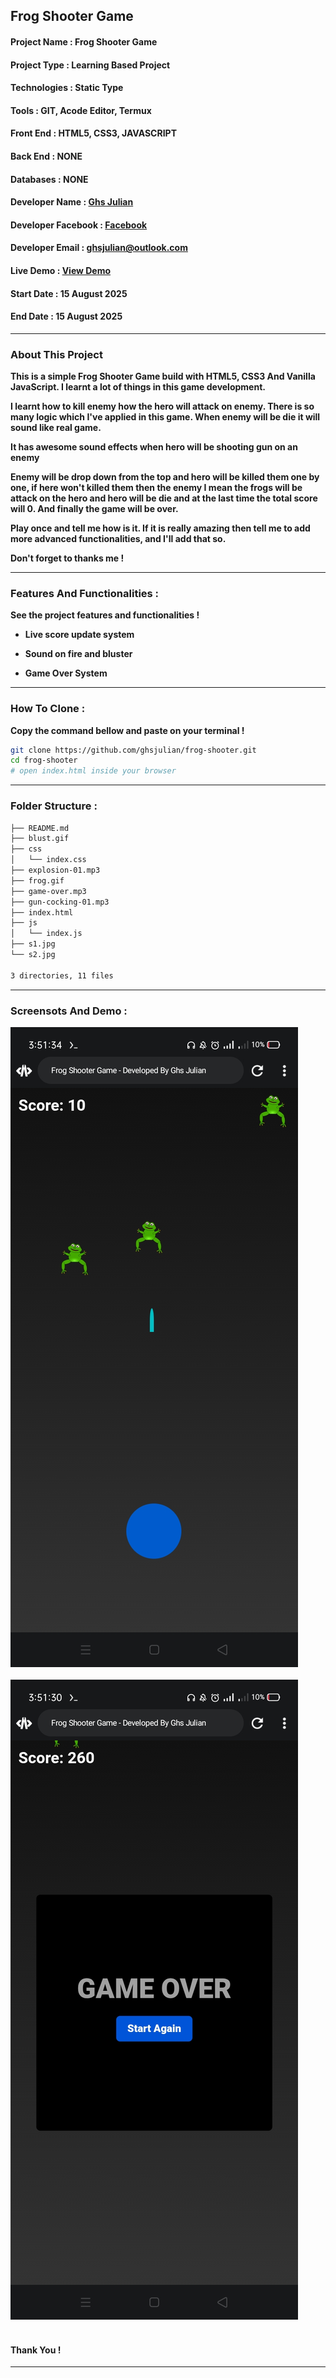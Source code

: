 ## Frog Shooter Game

#### Project Name : Frog Shooter Game

#### Project Type : Learning Based Project

#### Technologies : Static Type

#### Tools : GIT, Acode Editor, Termux

#### Front End : HTML5, CSS3, JAVASCRIPT

#### Back End : NONE

#### Databases : NONE

#### Developer Name : <a href="https://ghsresume.netlify.app" target="_blank">Ghs Julian</a>

#### Developer Facebook : <a href="https://web.facebook.com/ghs.julian.85" target="_blank">Facebook</a>

#### Developer Email : <a href="email:ghsjulian@outlook.com" target="_blank"> ghsjulian@outlook.com </a>

#### Live Demo : <a href="https://ghsjulian.github.io/frog-shooter" target="_blank">View Demo </a>

#### Start Date : 15 August 2025

#### End Date : 15 August 2025

---

### About This Project

**This is a simple Frog Shooter Game build with HTML5, CSS3 And Vanilla JavaScript. I learnt a lot of things in this game development.**

**I learnt how to kill enemy how the hero will attack on enemy. There is so many logic which I've applied in this game. When enemy will be die it will sound like real game.**

**It has awesome sound effects when hero will be shooting gun on an enemy**

**Enemy will be drop down from the top and hero will be killed them one by one, if here won't killed them then the enemy I mean the frogs will be attack on the hero and hero will be die and at the last time the total score will 0. And finally the game will be over.**

**Play once and tell me how is it. If it is really amazing then tell me to add more advanced functionalities, and I'll add that so.**

**Don't forget to thanks me !**


---

### Features And Functionalities :

**See the project features and functionalities !**

-   **Live score update system**

-   **Sound on fire and bluster**
   
-   **Game Over System**


---

### How To Clone :

**Copy the command bellow and paste on your terminal !**

```bash
git clone https://github.com/ghsjulian/frog-shooter.git
cd frog-shooter
# open index.html inside your browser
```

---

### Folder Structure :

```bash
├── README.md
├── blust.gif
├── css
│   └── index.css
├── explosion-01.mp3
├── frog.gif
├── game-over.mp3
├── gun-cocking-01.mp3
├── index.html
├── js
│   └── index.js
├── s1.jpg
└── s2.jpg

3 directories, 11 files
```


---

### Screensots And Demo :

<img src="/s1.jpg" /><br/><br/>
<img src="/s2.jpg" /><br/><br/>

#### Thank You !

---
